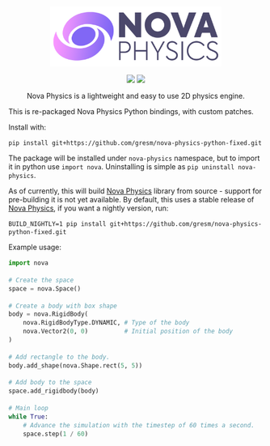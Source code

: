 <p align="center"><img src="https://raw.githubusercontent.com/kadir014/kadir014.github.io/master/assets/novaphysics.png" width=340></p>
<p align="center">
  <img src="https://img.shields.io/badge/license-MIT-blue.svg">
  <img src="https://img.shields.io/badge/version-0.5.0-yellow">
</p>
<p align="center">
Nova Physics is a lightweight and easy to use 2D physics engine.
</p>


This is re-packaged Nova Physics Python bindings, with custom patches.

Install with:
```shell
pip install git+https://github.com/gresm/nova-physics-python-fixed.git
```

The package will be installed under ``nova-physics`` namespace, but to import it in python use ``import nova``. Uninstalling is simple as ``pip uninstall nova-physics``.

As of currently, this will build [Nova Physics](https://github.com/kadir014/nova-physics) library from source - support for pre-building it is not yet available.
By default, this uses a stable release of [Nova Physics](https://github.com/kadir014/nova-physics), if you want a nightly version, run:
```shell
BUILD_NIGHTLY=1 pip install git+https://github.com/gresm/nova-physics-python-fixed.git
```

Example usage:
```python
import nova

# Create the space
space = nova.Space()

# Create a body with box shape
body = nova.RigidBody(
    nova.RigidBodyType.DYNAMIC, # Type of the body
    nova.Vector2(0, 0)          # Initial position of the body
)

# Add rectangle to the body.
body.add_shape(nova.Shape.rect(5, 5))

# Add body to the space
space.add_rigidbody(body)

# Main loop
while True:
    # Advance the simulation with the timestep of 60 times a second.
    space.step(1 / 60)
```
